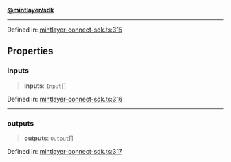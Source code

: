 [**@mintlayer/sdk**](../README.md)

***

Defined in: [mintlayer-connect-sdk.ts:315](https://github.com/mintlayer/mintlayer-connect-sdk/blob/f3e67f2b3330631860f5784e009aabab34b27988/packages/sdk/src/mintlayer-connect-sdk.ts#L315)

## Properties

### inputs

> **inputs**: `Input`[]

Defined in: [mintlayer-connect-sdk.ts:316](https://github.com/mintlayer/mintlayer-connect-sdk/blob/f3e67f2b3330631860f5784e009aabab34b27988/packages/sdk/src/mintlayer-connect-sdk.ts#L316)

***

### outputs

> **outputs**: `Output`[]

Defined in: [mintlayer-connect-sdk.ts:317](https://github.com/mintlayer/mintlayer-connect-sdk/blob/f3e67f2b3330631860f5784e009aabab34b27988/packages/sdk/src/mintlayer-connect-sdk.ts#L317)
